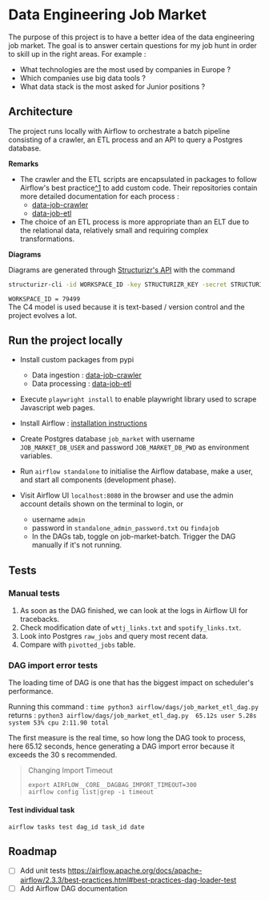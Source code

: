 # Data Engineering Job Market

The purpose of this project is to have a better idea of the data engineering job market. 
The goal is to answer certain questions for my job hunt in order to skill up in the right areas. For example :
- What technologies are the most used by companies in Europe ?
- Which companies use big data tools ?
- What data stack is the most asked for Junior positions ?

## Architecture

The project runs locally with Airflow to orchestrate a batch pipeline consisting of a crawler, an ETL process and an API to query a Postgres database.

**Remarks** <br>
- The crawler and the ETL scripts are encapsulated in packages to follow Airflow's best practice[^1](https://airflow.apache.org/docs/apache-airflow/2.2.0/modules_management.html) to add custom code. Their repositories contain more detailed documentation for each process :
  - [data-job-crawler](https://github.com/FelitaD/data-job-crawler)
  - [data-job-etl](https://github.com/FelitaD/data-job-etl)
- The choice of an ETL process is more appropriate than an ELT due to the relational data, relatively small and requiring complex transformations.

**Diagrams**

Diagrams are generated through [Structurizr's API](https://structurizr.com/workspace/79499/diagrams) with the command
```bash
structurizr-cli -id WORKSPACE_ID -key STRUCTURIZR_KEY -secret STRUCTURIZR_SECRET -workspace WORKSPACE_FILE
```
`WORKSPACE_ID = 79499`<br>
The C4 model is used because it is text-based / version control and the project evolves a lot. 

## Run the project locally

- Install custom packages from pypi
  - Data ingestion : [data-job-crawler](https://pypi.org/project/data-job-crawler/)
  - Data processing : [data-job-etl](https://pypi.org/project/data-job-etl/)
- Execute `playwright install` to enable playwright library used to scrape Javascript web pages.

- Install Airflow : [installation instructions](https://airflow.apache.org/docs/apache-airflow/stable/installation/installing-from-pypi.html)
 
- Create Postgres database `job_market` with username `JOB_MARKET_DB_USER` and password `JOB_MARKET_DB_PWD` as environment variables. 

- Run ```airflow standalone``` to initialise the Airflow database, make a user, and start all components (development phase).<br>
- Visit Airflow UI `localhost:8080` in the browser and use the admin account details shown on the terminal to login, or
  - username `admin` 
  - password in `standalone_admin_password.txt` ou `findajob`
  - In the DAGs tab, toggle on job-market-batch. Trigger the DAG manually if it's not running.

## Tests

### Manual tests

1. As soon as the DAG finished, we can look at the logs in Airflow UI for tracebacks.
2. Check modification date of `wttj_links.txt` and `spotify_links.txt`.
3. Look into Postgres `raw_jobs` and query most recent data.
4. Compare with `pivotted_jobs` table.

### DAG import error tests

The loading time of DAG is one that has the biggest impact on scheduler's performance.

Running this command : `time python3 airflow/dags/job_market_etl_dag.py`
returns : `python3 airflow/dags/job_market_etl_dag.py  65.12s user 5.28s system 53% cpu 2:11.90 total`

The first measure is the real time, so how long the DAG took to process, here 65.12 seconds, hence generating a DAG import error because it exceeds the 30 s recommended.

> Changing Import Timeout
> 
> `export AIRFLOW__CORE__DAGBAG_IMPORT_TIMEOUT=300`<br>
> `airflow config list|grep -i timeout`

#### Test individual task

`airflow tasks test dag_id task_id date`

## Roadmap

- [ ] Add unit tests https://airflow.apache.org/docs/apache-airflow/2.3.3/best-practices.html#best-practices-dag-loader-test
- [ ] Add Airflow DAG documentation